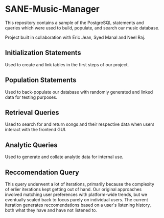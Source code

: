 # SANE-Music-Manager
This repository contains a sample of the PostgreSQL statements and queries which were used to build, populate, and search our music database. 

Project built in collaboration with Eric Jean, Syed Manal and Neel Raj. 
## Initialization Statements
Used to create and link tables in the first steps of our project.
## Population Statements
Used to back-populate our database with randomly generated and linked data for testing purposes.
## Retrieval Queries
Used to search for and return songs and their respective data when users interact with the frontend GUI.
## Analytic Queries
Used to generate and collate analytic data for internal use. 
## Reccomendation Query
This query underwent a lot of iterations, primarily because the complexity of erlier iterations kept getting out of hand. Our original approaches
involved matching user preferences with platform-wide trends, but we eventually scaled back to focus purely on individual users. The current
iteration generates reccomendations based on a user's listening history, both what they have and have not listened to. 
